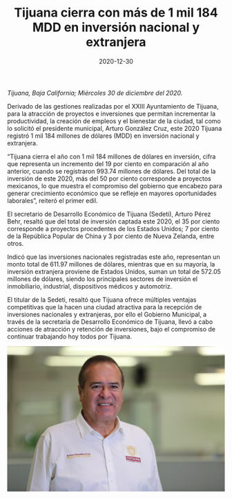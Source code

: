 ﻿---
layout: blog
title:  "Tijuana cierra con más de 1 mil 184 MDD en inversión nacional y extranjera"
date:   2020-12-30
categories: tijuana
permalink: /:categories/:title:output_ext
image: /img/cnr/2020-12-30-tijuana-cierra-con-mas-de-1-mil-184-mdd-en-inversion-nacional-y-extranjera.jpeg
alt: "Tijuana cierra con más de 1 mil 184 MDD en inversión nacional y extranjera"
autor: 
---


*Tijuana, Baja California; Miércoles 30 de diciembre del 2020.*


Derivado de las gestiones realizadas por el XXIII Ayuntamiento de Tijuana, para la atracción de proyectos e inversiones que permitan incrementar la productividad, la creación de empleos y el bienestar de la ciudad, tal como lo solicitó el presidente municipal, Arturo González Cruz, este 2020 Tijuana registró 1 mil 184 millones de dólares (MDD) en inversión nacional y extranjera. 


“Tijuana cierra el año con 1 mil 184 millones de dólares en inversión, cifra que representa un incremento del 19 por ciento en comparación al año anterior, cuando se registraron 993.74 millones de dólares. Del total de la inversión de este 2020, más del 50 por ciento corresponde a proyectos mexicanos, lo que muestra el compromiso del gobierno que encabezo para generar crecimiento económico que se refleje en mayores oportunidades laborales”, reiteró el primer edil.


El secretario de Desarrollo Económico de Tijuana (Sedeti), Arturo Pérez Behr, resaltó que del total de inversión captada este 2020, el 35 por ciento corresponde a proyectos procedentes de los Estados Unidos; 7 por ciento de la República Popular de China y 3 por ciento de Nueva Zelanda, entre otros. 


Indicó que las inversiones nacionales registradas este año, representan un monto total de 611.97 millones de dólares, mientras que en su mayoría, la inversión extranjera proviene de Estados Unidos, suman un total de 572.05 millones de dólares, siendo los principales sectores de inversión el inmobiliario, industrial, dispositivos médicos y automotriz.


El titular de la Sedeti, resaltó que Tijuana ofrece múltiples ventajas competitivas que la hacen una ciudad atractiva para la recepción de inversiones nacionales y extranjeras, por ello el Gobierno Municipal, a través de la secretaría de Desarrollo Económico de Tijuana, llevó a cabo acciones de atracción y retención de inversiones, bajo el compromiso de continuar trabajando hoy todos por Tijuana.

<div id="carouselExampleSlidesOnly" class="carousel slide" data-ride="carousel">
  <div class="carousel-inner">
    <div class="carousel-item active">
       <img class="d-block w-100" src="/img/cnr/2020-12-30-tijuana-cierra-con-mas-de-1-mil-184-mdd-en-inversion-nacional-y-extranjera.jpeg" loading="lazy"  alt="Tijuana cierra con más de 1 mil 184 MDD en inversión nacional y extranjera">
    </div>
  </div>
</div>